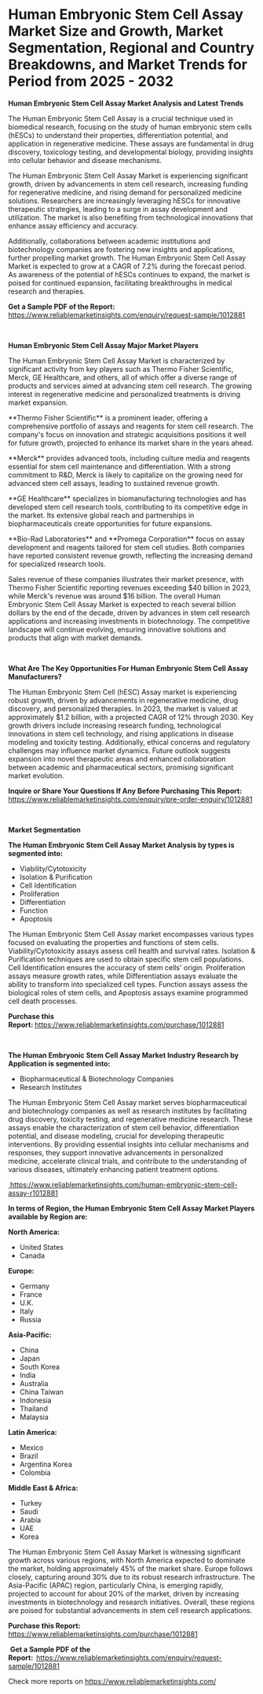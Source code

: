 <p><h1>Human Embryonic Stem Cell Assay Market Size and Growth, Market Segmentation, Regional and Country Breakdowns, and Market Trends for Period from 2025 -  2032</h1></p><p><strong>Human Embryonic Stem Cell Assay Market Analysis and Latest Trends</strong></p>
<p><p>The Human Embryonic Stem Cell Assay is a crucial technique used in biomedical research, focusing on the study of human embryonic stem cells (hESCs) to understand their properties, differentiation potential, and application in regenerative medicine. These assays are fundamental in drug discovery, toxicology testing, and developmental biology, providing insights into cellular behavior and disease mechanisms.</p><p>The Human Embryonic Stem Cell Assay Market is experiencing significant growth, driven by advancements in stem cell research, increasing funding for regenerative medicine, and rising demand for personalized medicine solutions. Researchers are increasingly leveraging hESCs for innovative therapeutic strategies, leading to a surge in assay development and utilization. The market is also benefiting from technological innovations that enhance assay efficiency and accuracy.</p><p>Additionally, collaborations between academic institutions and biotechnology companies are fostering new insights and applications, further propelling market growth. The Human Embryonic Stem Cell Assay Market is expected to grow at a CAGR of 7.2% during the forecast period. As awareness of the potential of hESCs continues to expand, the market is poised for continued expansion, facilitating breakthroughs in medical research and therapies.</p></p>
<p><strong>Get a Sample PDF of the Report:&nbsp;</strong> <a href="https://www.reliablemarketinsights.com/enquiry/request-sample/1012881?utm_campaign=3204&utm_medium=2&utm_source=Github&utm_content=ia&utm_term=08032025&utm_id=human-embryonic-stem-cell-assay">https://www.reliablemarketinsights.com/enquiry/request-sample/1012881</a></p>
<p>&nbsp;</p>
<p><strong>Human Embryonic Stem Cell Assay Major Market Players</strong></p>
<p><p>The Human Embryonic Stem Cell Assay Market is characterized by significant activity from key players such as Thermo Fisher Scientific, Merck, GE Healthcare, and others, all of which offer a diverse range of products and services aimed at advancing stem cell research. The growing interest in regenerative medicine and personalized treatments is driving market expansion.</p><p>**Thermo Fisher Scientific** is a prominent leader, offering a comprehensive portfolio of assays and reagents for stem cell research. The company's focus on innovation and strategic acquisitions positions it well for future growth, projected to enhance its market share in the years ahead. </p><p>**Merck** provides advanced tools, including culture media and reagents essential for stem cell maintenance and differentiation. With a strong commitment to R&D, Merck is likely to capitalize on the growing need for advanced stem cell assays, leading to sustained revenue growth.</p><p>**GE Healthcare** specializes in biomanufacturing technologies and has developed stem cell research tools, contributing to its competitive edge in the market. Its extensive global reach and partnerships in biopharmaceuticals create opportunities for future expansions.</p><p>**Bio-Rad Laboratories** and **Promega Corporation** focus on assay development and reagents tailored for stem cell studies. Both companies have reported consistent revenue growth, reflecting the increasing demand for specialized research tools.</p><p>Sales revenue of these companies illustrates their market presence, with Thermo Fisher Scientific reporting revenues exceeding $40 billion in 2023, while Merck's revenue was around $16 billion. The overall Human Embryonic Stem Cell Assay Market is expected to reach several billion dollars by the end of the decade, driven by advances in stem cell research applications and increasing investments in biotechnology. The competitive landscape will continue evolving, ensuring innovative solutions and products that align with market demands.</p></p>
<p>&nbsp;</p>
<p><strong>What Are The Key Opportunities For Human Embryonic Stem Cell Assay Manufacturers?</strong></p>
<p><p>The Human Embryonic Stem Cell (hESC) Assay market is experiencing robust growth, driven by advancements in regenerative medicine, drug discovery, and personalized therapies. In 2023, the market is valued at approximately $1.2 billion, with a projected CAGR of 12% through 2030. Key growth drivers include increasing research funding, technological innovations in stem cell technology, and rising applications in disease modeling and toxicity testing. Additionally, ethical concerns and regulatory challenges may influence market dynamics. Future outlook suggests expansion into novel therapeutic areas and enhanced collaboration between academic and pharmaceutical sectors, promising significant market evolution.</p></p>
<p><strong>Inquire or Share Your Questions If Any Before Purchasing This Report:</strong> <a href="https://www.reliablemarketinsights.com/enquiry/pre-order-enquiry/1012881?utm_campaign=3204&utm_medium=2&utm_source=Github&utm_content=ia&utm_term=08032025&utm_id=human-embryonic-stem-cell-assay">https://www.reliablemarketinsights.com/enquiry/pre-order-enquiry/1012881</a></p>
<p>&nbsp;</p>
<p><strong>Market Segmentation</strong></p>
<p><strong>The Human Embryonic Stem Cell Assay Market Analysis by types is segmented into:</strong></p>
<p><ul><li>Viability/Cytotoxicity</li><li>Isolation & Purification</li><li>Cell Identification</li><li>Proliferation</li><li>Differentiation</li><li>Function</li><li>Apoptosis</li></ul></p>
<p><p>The Human Embryonic Stem Cell Assay market encompasses various types focused on evaluating the properties and functions of stem cells. Viability/Cytotoxicity assays assess cell health and survival rates. Isolation & Purification techniques are used to obtain specific stem cell populations. Cell Identification ensures the accuracy of stem cells' origin. Proliferation assays measure growth rates, while Differentiation assays evaluate the ability to transform into specialized cell types. Function assays assess the biological roles of stem cells, and Apoptosis assays examine programmed cell death processes.</p></p>
<p><strong>Purchase this Report:&nbsp;</strong><a href="https://www.reliablemarketinsights.com/purchase/1012881?utm_campaign=3204&utm_medium=2&utm_source=Github&utm_content=ia&utm_term=08032025&utm_id=human-embryonic-stem-cell-assay">https://www.reliablemarketinsights.com/purchase/1012881</a></p>
<p>&nbsp;</p>
<p><strong>The Human Embryonic Stem Cell Assay Market Industry Research by Application is segmented into:</strong></p>
<p><ul><li>Biopharmaceutical & Biotechnology Companies</li><li>Research Institutes</li></ul></p>
<p><p>The Human Embryonic Stem Cell Assay market serves biopharmaceutical and biotechnology companies as well as research institutes by facilitating drug discovery, toxicity testing, and regenerative medicine research. These assays enable the characterization of stem cell behavior, differentiation potential, and disease modeling, crucial for developing therapeutic interventions. By providing essential insights into cellular mechanisms and responses, they support innovative advancements in personalized medicine, accelerate clinical trials, and contribute to the understanding of various diseases, ultimately enhancing patient treatment options.</p></p>
<p><a href="https://www.reliablemarketinsights.com/human-embryonic-stem-cell-assay-r1012881?utm_campaign=3204&utm_medium=2&utm_source=Github&utm_content=ia&utm_term=08032025&utm_id=human-embryonic-stem-cell-assay">&nbsp;https://www.reliablemarketinsights.com/human-embryonic-stem-cell-assay-r1012881</a></p>
<p><strong>In terms of Region, the Human Embryonic Stem Cell Assay Market Players available by Region are:</strong></p>
<p>
    <p> <strong> North America: </strong>
        <ul>
            <li>United States</li>
            <li>Canada</li>
        </ul>
        </p> 
    <p> <strong> Europe: </strong>
        <ul>
            <li>Germany</li>
            <li>France</li>
            <li>U.K.</li>
            <li>Italy</li>
            <li>Russia</li>
        </ul>
        </p> 
    <p> <strong> Asia-Pacific: </strong>
        <ul>
            <li>China</li>
            <li>Japan</li>
            <li>South Korea</li>
            <li>India</li>
            <li>Australia</li>
            <li>China Taiwan</li>
            <li>Indonesia</li>
            <li>Thailand</li>
            <li>Malaysia</li>
        </ul>
        </p> 
    <p> <strong> Latin America: </strong>
        <ul>
            <li>Mexico</li>
            <li>Brazil</li>
            <li>Argentina Korea</li>
            <li>Colombia</li>
        </ul>
        </p> 
    <p> <strong> Middle East & Africa: </strong>
        <ul>
            <li>Turkey</li>
            <li>Saudi</li>
            <li>Arabia</li>
            <li>UAE</li>
            <li>Korea</li>
        </ul>
    </p>
    </p>
<p><p>The Human Embryonic Stem Cell Assay Market is witnessing significant growth across various regions, with North America expected to dominate the market, holding approximately 45% of the market share. Europe follows closely, capturing around 30% due to its robust research infrastructure. The Asia-Pacific (APAC) region, particularly China, is emerging rapidly, projected to account for about 20% of the market, driven by increasing investments in biotechnology and research initiatives. Overall, these regions are poised for substantial advancements in stem cell research applications.</p></p>
<p><strong>Purchase this Report: </strong><a href="https://www.reliablemarketinsights.com/purchase/1012881?utm_campaign=3204&utm_medium=2&utm_source=Github&utm_content=ia&utm_term=08032025&utm_id=human-embryonic-stem-cell-assay">https://www.reliablemarketinsights.com/purchase/1012881</a></p>
<p>&nbsp;<strong>Get a Sample PDF of the Report:&nbsp;&nbsp;</strong><a href="https://www.reliablemarketinsights.com/enquiry/request-sample/1012881?utm_campaign=3204&utm_medium=2&utm_source=Github&utm_content=ia&utm_term=08032025&utm_id=human-embryonic-stem-cell-assay">https://www.reliablemarketinsights.com/enquiry/request-sample/1012881</a></p>
<p><strong></strong></p>
<p>Check more reports on <a href="https://www.reliablemarketinsights.com/?utm_campaign=3204&utm_medium=2&utm_source=Github&utm_content=ia&utm_term=08032025&utm_id=human-embryonic-stem-cell-assay">https://www.reliablemarketinsights.com/</a></p>